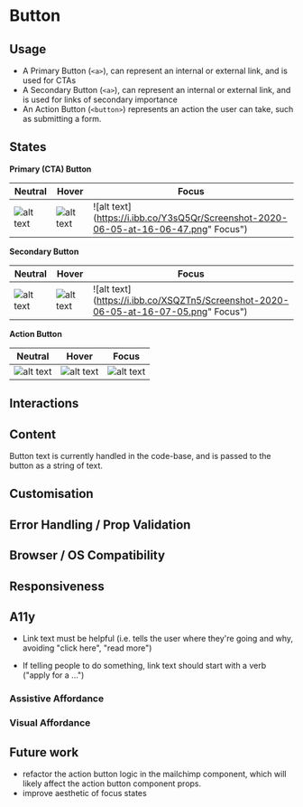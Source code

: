# Button

## Usage

- A Primary Button (```<a>```), can represent an internal or external link, and is used for CTAs
- A Secondary Button  (```<a>```), can represent an internal or external link, and is used for links of secondary importance
- An Action Button (```<button>```) represents an action the user can take, such as submitting a form. 

## States

**Primary (CTA) Button**

| Neutral    |  Hover  | Focus |
| ------------- |-------------| -----|
| ![alt text](https://i.ibb.co/tb1qyt3/Screenshot-2020-06-05-at-16-01-04.png "Neutral")     | ![alt text](https://i.ibb.co/1JCK2Yt/Screenshot-2020-06-05-at-16-01-11.png "Hover") |![alt text](https://i.ibb.co/Y3sQ5Qr/Screenshot-2020-06-05-at-16-06-47.png" Focus") | 

**Secondary Button**

| Neutral    |  Hover  | Focus |
| ------------- |-------------| -----|
| ![alt text](https://i.ibb.co/f0GrNm5/Screenshot-2020-06-05-at-16-13-19.png "Neutral")     | ![alt text](https://i.ibb.co/pwhSWHZ/Screenshot-2020-06-05-at-16-05-46.png "Hover") |![alt text](https://i.ibb.co/XSQZTn5/Screenshot-2020-06-05-at-16-07-05.png" Focus") | 

**Action Button**

| Neutral    |  Hover  | Focus |
| ------------- |-------------| -----|
| ![alt text](https://i.ibb.co/x6BrDL1/Screenshot-2020-06-05-at-16-16-13.png "Neutral")     | ![alt text](https://i.ibb.co/6W7K2hg/Screenshot-2020-06-05-at-16-07-17.png "Hover") |![alt text](https://i.ibb.co/Lgsw8LK/Screenshot-2020-06-05-at-16-08-27.png "Focus") | 

## Interactions

## Content 

Button text is currently handled in the code-base, and is passed to the button as a string of text. 

## Customisation

## Error Handling / Prop Validation

## Browser / OS Compatibility 

## Responsiveness 

## A11y 

- Link text must be helpful (i.e. tells the user where they're going and why, avoiding "click here", "read more")

- If telling people to do something, link text should start with a verb ("apply for a ...")

### Assistive Affordance

### Visual Affordance

## Future work

- refactor the action button logic in the mailchimp component, which will likely affect the action button component props. 
- improve aesthetic of focus states